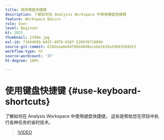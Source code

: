 ```yaml
---
title: 使用键盘快捷键
description: 了解如何在 Analysis Workspace 中使用键盘快捷键
feature: Workspace Basics
role: User
level: Beginner
kt: 2031
thumbnail: 23984.jpg
exl-id: f344469b-b925-4978-918f-5204f6f10094
source-git-commit: 618deaa6e64f66b48d8acebe1610a19603504923
workflow-type: ht
source-wordcount: '37'
ht-degree: 100%

---
```


# 使用键盘快捷键 {#use-keyboard-shortcuts}

了解如何在 Analysis Workspace 中使用键盘快捷键。 这些是帮助您在项目中执行各种任务的省时技术。

>[!VIDEO](https://video.tv.adobe.com/v/23984/?quality=12&learn=on)
